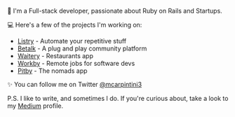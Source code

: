 👋 I'm a Full-stack developer, passionate about Ruby on Rails and Startups.

💻 Here's a few of the projects I'm working on:
* [Listry](https://listry.app) - Automate your repetitive stuff
* [Betalk](https://betalk.app) - A plug and play community platform
* [Waitery](https://waitery.io) - Restaurants app
* [Workby](https://workby.io) - Remote jobs for software devs
* [Pitby](https://pitby.app) - The nomads app

✨ You can follow me on Twitter [@mcarpintini3](https://twitter.com/mcarpintini3)

P.S. I like to write, and sometimes I do. If you're curious about, take a look to my [Medium](https://matiascarpintini.medium.com) profile.
